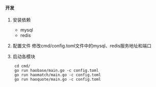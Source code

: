 #### 开发

1. 安装依赖
    - mysql
    - redis

2. 配置文件
    修改cmd/config.toml文件中的mysql、redis服务地址和端口

3. 启动各模块
```
    cd cmd/ 
    go run haobase/main.go -c config.toml
    go run haomatch/main.go -c config.toml
    go run haoquote/main.go -c config.toml
```